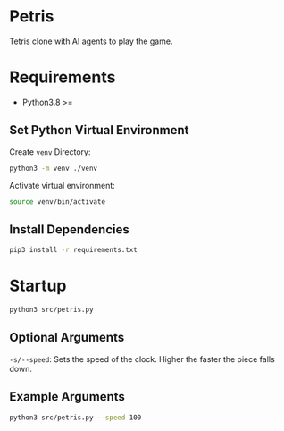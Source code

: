 # Petris

Tetris clone with AI agents to play the game.

# Requirements

-   Python3.8 >=

## Set Python Virtual Environment

Create `venv` Directory:

```bash
python3 -m venv ./venv
```

Activate virtual environment:

```bash
source venv/bin/activate
```

## Install Dependencies

```bash
pip3 install -r requirements.txt
```

# Startup

```bash
python3 src/petris.py
```

## Optional Arguments

`-s/--speed`: Sets the speed of the clock. Higher the faster the piece falls down.

## Example Arguments

```bash
python3 src/petris.py --speed 100
```

